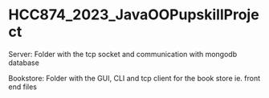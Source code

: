 # HCC874_2023_JavaOOPupskillProject

Server: Folder with the tcp socket and communication with mongodb database

Bookstore: Folder with the GUI, CLI and tcp client for the book store ie. front end files
